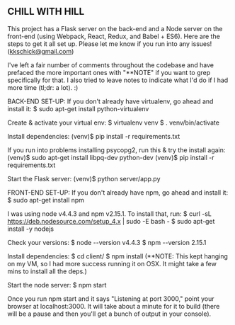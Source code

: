 CHILL WITH HILL
---------------

This project has a Flask server on the back-end and a Node server on the front-end
(using Webpack, React, Redux, and Babel + ES6). Here are the steps to get it all
set up. Please let me know if you run into any issues! (kkschick@gmail.com)

I've left a fair number of comments throughout the codebase and have prefaced the
more important ones with "**NOTE" if you want to grep specifically for that. I also
tried to leave notes to indicate what I'd do if I had more time (tl;dr: a lot). :)

BACK-END SET-UP:
If you don't already have virtualenv, go ahead and install it:
$ sudo apt-get install python-virtualenv

Create & activate your virtual env:
$ virtualenv venv
$ . venv/bin/activate

Install dependencies:
(venv)$ pip install -r requirements.txt

If you run into problems installing psycopg2, run this & try the install again:
(venv)$ sudo apt-get install libpq-dev python-dev
(venv)$ pip install -r requirements.txt

Start the Flask server:
(venv)$ python server/app.py


FRONT-END SET-UP:
If you don't already have npm, go ahead and install it:
$ sudo apt-get install npm

I was using node v4.4.3 and npm v2.15.1. To install that, run:
$ curl -sL https://deb.nodesource.com/setup_4.x | sudo -E bash -
$ sudo apt-get install -y nodejs

Check your versions:
$ node --version
v4.4.3
$ npm --version
2.15.1

Install dependencies:
$ cd client/
$ npm install (**NOTE: This kept hanging on my VM, so I had more success running it on OSX. It might take a few mins to install all the deps.)

Start the node server:
$ npm start

Once you run npm start and it says "Listening at port 3000," point your browser at localhost:3000.
It will take about a minute for it to build (there will be a pause and then you'll get a bunch
of output in your console).
